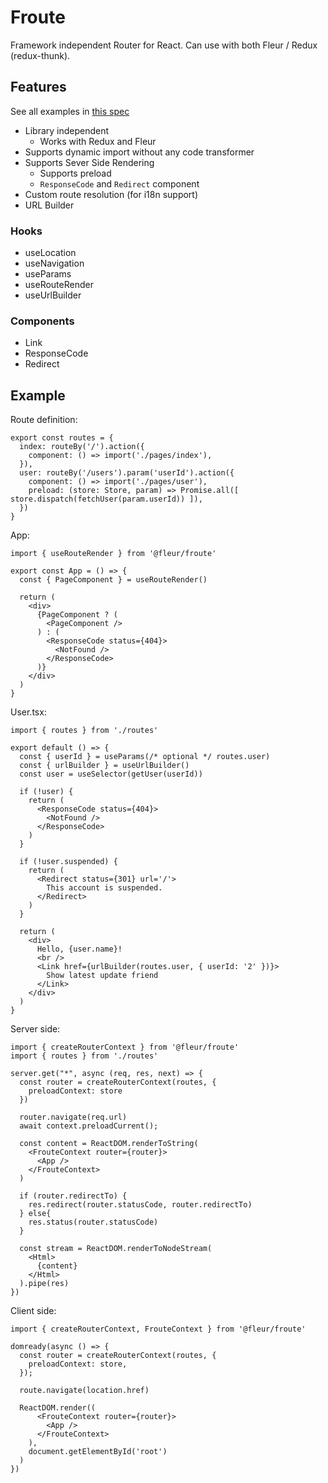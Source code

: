 # Froute

Framework independent Router for React.
Can use with both Fleur / Redux (redux-thunk).

## Features

See all examples in [this spec](https://github.com/fleur-js/froute/blob/master/src/index.spec.ts)

- Library independent
  - Works with Redux and Fleur
- Supports dynamic import without any code transformer
- Supports Sever Side Rendering
  - Supports preload
  - `ResponseCode` and `Redirect` component
- Custom route resolution (for i18n support)
- URL Builder

### Hooks

- useLocation
- useNavigation
- useParams
- useRouteRender
- useUrlBuilder

### Components

- Link
- ResponseCode
- Redirect


## Example

Route definition:
```tsx
export const routes = {
  index: routeBy('/').action({
    component: () => import('./pages/index'),
  }),
  user: routeBy('/users').param('userId').action({
    component: () => import('./pages/user'),
    preload: (store: Store, param) => Promise.all([ store.dispatch(fetchUser(param.userId)) ]),
  })
}
```

App:
```tsx
import { useRouteRender } from '@fleur/froute'

export const App = () => {
  const { PageComponent } = useRouteRender()

  return (
    <div>
      {PageComponent ? (
        <PageComponent /> 
      ) : (
        <ResponseCode status={404}>
          <NotFound />
        </ResponseCode>
      )}
    </div>
  )
}
```

User.tsx:
```tsx
import { routes } from './routes'

export default () => {
  const { userId } = useParams(/* optional */ routes.user)
  const { urlBuilder } = useUrlBuilder()
  const user = useSelector(getUser(userId))

  if (!user) {
    return (
      <ResponseCode status={404}>
        <NotFound />
      </ResponseCode>
    )
  }

  if (!user.suspended) {
    return (
      <Redirect status={301} url='/'>
        This account is suspended.
      </Redirect>
    )
  }
  
  return (
    <div>
      Hello, {user.name}!
      <br />
      <Link href={urlBuilder(routes.user, { userId: '2' })}>
        Show latest update friend
      </Link>
    </div>
  )
}
```


Server side:
```tsx
import { createRouterContext } from '@fleur/froute'
import { routes } from './routes'

server.get("*", async (req, res, next) => {
  const router = createRouterContext(routes, {
    preloadContext: store
  })

  router.navigate(req.url)
  await context.preloadCurrent();

  const content = ReactDOM.renderToString(
    <FrouteContext router={router}>
      <App />
    </FrouteContext>
  )

  if (router.redirectTo) {
    res.redirect(router.statusCode, router.redirectTo)
  } else{
    res.status(router.statusCode)
  }
  
  const stream = ReactDOM.renderToNodeStream(
    <Html>
      {content}
    </Html>
  ).pipe(res)
})
```

Client side:
```tsx
import { createRouterContext, FrouteContext } from '@fleur/froute'

domready(async () => {
  const router = createRouterContext(routes, {
    preloadContext: store,
  });

  route.navigate(location.href)

  ReactDOM.render((
      <FrouteContext router={router}>
        <App />
      </FrouteContext>
    ),
    document.getElementById('root')
  )
})
```
